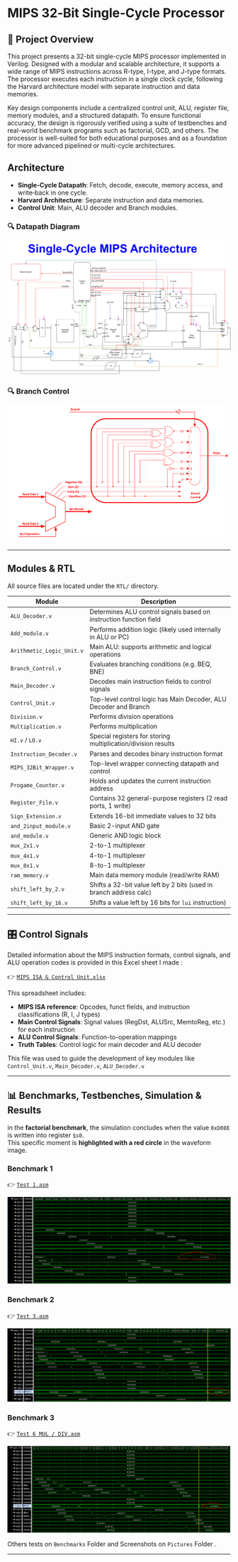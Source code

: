 # MIPS 32‑Bit Single‑Cycle Processor

## 🧩 Project Overview

This project presents a 32-bit single-cycle MIPS processor implemented in Verilog. Designed with a modular and scalable architecture, it supports a wide range of MIPS instructions across R-type, I-type, and J-type formats. The processor executes each instruction in a single clock cycle, following the Harvard architecture model with separate instruction and data memories.

Key design components include a centralized control unit, ALU, register file, memory modules, and a structured datapath. To ensure functional accuracy, the design is rigorously verified using a suite of testbenches and real-world benchmark programs such as factorial, GCD, and others. The processor is well-suited for both educational purposes and as a foundation for more advanced pipelined or multi-cycle architectures.

## Architecture

- **Single‑Cycle Datapath**: Fetch, decode, execute, memory access, and write‑back in one cycle.
- **Harvard Architecture**: Separate instruction and data memories.
- **Control Unit**: Main, ALU decoder and Branch modules.

### 🔍 Datapath Diagram

![MIPS Architecture](My%20Architecture/Single-Cycle%20MIPS%20Architecture.drawio.png)

### 🔍 Branch Control

![Branch Diagram](Pictures/Branch_Control.PNG)

---

## Modules & RTL

All source files are located under the `RTL/` directory.

| Module                    | Description                                                        |
| ------------------------- | ------------------------------------------------------------------ |
| `ALU_Decoder.v`           | Determines ALU control signals based on instruction function field |
| `Add_module.v`            | Performs addition logic (likely used internally in ALU or PC)      |
| `Arithmetic_Logic_Unit.v` | Main ALU: supports arithmetic and logical operations               |
| `Branch_Control.v`        | Evaluates branching conditions (e.g. BEQ, BNE)                     |
| `Main_Decoder.v`          | Decodes main instruction fields to control signals                 |
| `Control_Unit.v`          | Top-level control logic has Main Decoder, ALU Decoder and Branch   |
| `Division.v`              | Performs division operations                                       |
| `Multiplication.v`        | Performs multiplication                                            |
| `HI.v` / `LO.v`           | Special registers for storing multiplication/division results      |
| `Instruction_Decoder.v`   | Parses and decodes binary instruction format                       |
| `MIPS_32Bit_Wrapper.v`    | Top-level wrapper connecting datapath and control                  |
| `Progame_Counter.v`       | Holds and updates the current instruction address                  |
| `Register_File.v`         | Contains 32 general-purpose registers (2 read ports, 1 write)      |
| `Sign_Extension.v`        | Extends 16-bit immediate values to 32 bits                         |
| `and_2input_module.v`     | Basic 2-input AND gate                                             |
| `and_module.v`            | Generic AND logic block                                            |
| `mux_2x1.v`               | 2-to-1 multiplexer                                                 |
| `mux_4x1.v`               | 4-to-1 multiplexer                                                 |
| `mux_8x1.v`               | 8-to-1 multiplexer                                                 |
| `ram_memory.v`            | Main data memory module (read/write RAM)                           |
| `shift_left_by_2.v`       | Shifts a 32-bit value left by 2 bits (used in branch address calc) |
| `shift_left_by_16.v`      | Shifts a value left by 16 bits  for `lui` instruction)    |

---
## 🎛️ Control Signals

Detailed information about the MIPS instruction formats, control signals, and ALU operation codes is provided in this Excel sheet I made :

👉 [`MIPS ISA & Control Unit.xlsx`](https://github.com/Ammar-Wahidi/MIPS-32-Bit-SingleCycle-Processor/blob/main/My%20Architecture/ISA%20and%20Control%20Unit/MIPS%20ISA%20%26%20Control%20Unit.xlsx)

This spreadsheet includes:

- **MIPS ISA reference**: Opcodes, funct fields, and instruction classifications (R, I, J types)  
- **Main Control Signals**: Signal values (RegDst, ALUSrc, MemtoReg, etc.) for each instruction  
- **ALU Control Signals**: Function-to-operation mappings  
- **Truth Tables**: Control logic for main decoder and ALU decoder  

This file was used to guide the development of key modules like `Control_Unit.v`, `Main_Decoder.v`, `ALU_Decoder.v`

---

## 📊 Benchmarks, Testbenches, Simulation & Results

in the **factorial benchmark**, the simulation concludes when the value `0xD08E` is written into register `$s0`.  
This specific moment is **highlighted with a red circle** in the waveform image.

 ### Benchmark 1

 👉 [`Test 1.asm`](https://github.com/Ammar-Wahidi/MIPS-32-Bit-SingleCycle-Processor/blob/main/Benchmarks/Test1.asm)
 
![Test 1](Pictures/Test1_Wave.PNG)

 ### Benchmark 2
 
 👉 [`Test 3.asm`](https://github.com/Ammar-Wahidi/MIPS-32-Bit-SingleCycle-Processor/blob/main/Benchmarks/Test3_v3.asm)
 
![Test 3](Pictures/Test3_Wave.PNG)

 ### Benchmark 3
 
 👉 [`Test 6 MUL / DIV.asm`](https://github.com/Ammar-Wahidi/MIPS-32-Bit-SingleCycle-Processor/blob/main/Benchmarks/Test6_mul_div_v2.asm)
 
![Test 6](Pictures/Test6_Wave.PNG)

Others tests on `Benchmarks` Folder and Screenshots on `Pictures` Folder .


 

---

